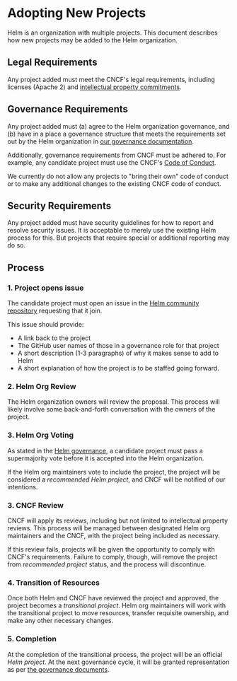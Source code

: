# Adopting New Projects

Helm is an organization with multiple projects. This document describes how new projects may be added to the Helm organization.

## Legal Requirements

Any project added must meet the CNCF's legal requirements, including licenses (Apache 2) and [intellectual property commitments](https://github.com/cncf/foundation/blob/master/copyright-notices.md).

## Governance Requirements

Any project added must (a) agree to the Helm organization governance, and (b) have in a place a governance structure that meets the requirements set out by the Helm organization in [our governance documentation](governance.md).

Additionally, governance requirements from CNCF must be adhered to. For example, any candidate project must use the CNCF's [Code of Conduct](https://github.com/cncf/foundation/blob/master/code-of-conduct.md).

We currently do not allow any projects to "bring their own" code of conduct or to make any additional changes to the existing CNCF code of conduct.

## Security Requirements

Any project added must have security guidelines for how to report and resolve security issues. It is acceptable to merely use the existing Helm process for this. But projects that require special or additional reporting may do so.

## Process

### 1. Project opens issue

The candidate project must open an issue in the [Helm community repository](http://github.com/helm/community) requesting that it join.

This issue should provide:

- A link back to the project
- The GitHub user names of those in a governance role for that project
- A short description (1-3 paragraphs) of why it makes sense to add to Helm
- A short explanation of how the project is to be staffed going forward.

### 2. Helm Org Review

The Helm organization owners will review the proposal. This process will likely involve some back-and-forth conversation with the owners of the project.

### 3. Helm Org Voting

As stated in the [Helm governance](governance.md), a candidate project must pass a supermajority vote before it is accepted into the Helm organization.

If the Helm org maintainers vote to include the project, the project will be considered a _recommended Helm project_, and CNCF will be notified of our intentions.

### 3. CNCF Review

CNCF will apply its reviews, including but not limited to intellectual property reviews. This process will be managed between designated Helm org maintainers and the CNCF, with the project being included as necessary.

If this review fails, projects will be given the opportunity to comply with CNCF's requirements. Failure to comply, though, will remove the project from _recommended project_ status, and the process will discontinue.

### 4. Transition of Resources

Once both Helm and CNCF have reviewed the project and approved, the project becomes a _transitional project_. Helm org maintainers will work with the transitional project to move resources, transfer requisite ownership, and make any other necessary changes.

### 5. Completion

At the completion of the transitional process, the project will be an official _Helm project_. At the next governance cycle, it will be granted representation as per [the governance documents](governance.md).